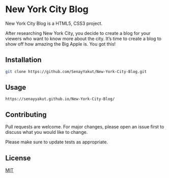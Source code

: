 # New York City Blog


New York City Blog is a HTML5, CSS3 project.

After researching New York City, you decide to create a blog for your viewers who want to know more about the city. It’s time to create a blog to show off how amazing the Big Apple is. You got this!

## Installation

```bash
git clone https://github.com/SenayYakut/New-York-City-Blog.git
```

## Usage

```HTML5
https://senayyakut.github.io/New-York-City-Blog/

```

## Contributing
Pull requests are welcome. For major changes, please open an issue first to discuss what you would like to change.

Please make sure to update tests as appropriate.

## License
[MIT](https://choosealicense.com/licenses/mit/)
